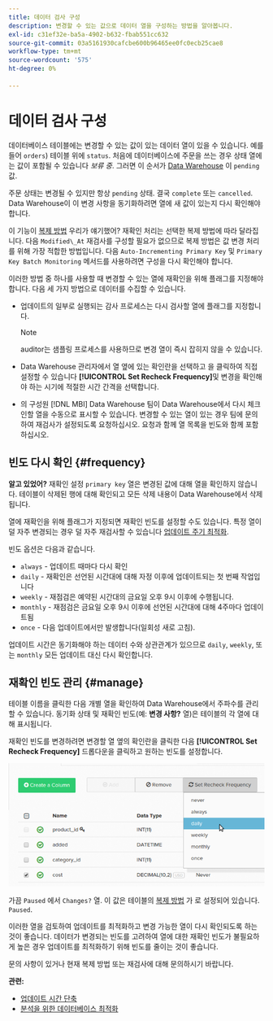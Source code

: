 ```yaml
---
title: 데이터 검사 구성
description: 변경할 수 있는 값으로 데이터 열을 구성하는 방법을 알아봅니다.
exl-id: c31ef32e-ba5a-4902-b632-fbab551cc632
source-git-commit: 03a5161930cafcbe600b96465ee0fc0ecb25cae8
workflow-type: tm+mt
source-wordcount: '575'
ht-degree: 0%

---
```


# 데이터 검사 구성

데이터베이스 테이블에는 변경할 수 있는 값이 있는 데이터 열이 있을 수 있습니다. 예를 들어 `orders`) 테이블 위에 `status`. 처음에 데이터베이스에 주문을 쓰는 경우 상태 열에는 값이 포함될 수 있습니다 _보류 중_. 그러면 이 순서가 [Data Warehouse](../data-warehouse-mgr/tour-dwm.md) 이 `pending` 값.

주문 상태는 변경될 수 있지만 항상 `pending` 상태. 결국 `complete` 또는 `cancelled`. Data Warehouse이 이 변경 사항을 동기화하려면 열에 새 값이 있는지 다시 확인해야 합니다.

이 기능이 [복제 방법](../data-warehouse-mgr/cfg-replication-methods.md) 우리가 얘기했어? 재확인 처리는 선택한 복제 방법에 따라 달라집니다. 다음 `Modified\_At` 재검사를 구성할 필요가 없으므로 복제 방법은 값 변경 처리를 위해 가장 적합한 방법입니다. 다음 `Auto-Incrementing Primary Key` 및 `Primary Key Batch Monitoring` 메서드를 사용하려면 구성을 다시 확인해야 합니다.

이러한 방법 중 하나를 사용할 때 변경할 수 있는 열에 재확인을 위해 플래그를 지정해야 합니다. 다음 세 가지 방법으로 데이터를 수집할 수 있습니다.

* 업데이트의 일부로 실행되는 감사 프로세스는 다시 검사할 열에 플래그를 지정합니다.

   >[!NOTE]
   >
   >auditor는 샘플링 프로세스를 사용하므로 변경 열이 즉시 잡히지 않을 수 있습니다.

* Data Warehouse 관리자에서 열 옆에 있는 확인란을 선택하고 을 클릭하여 직접 설정할 수 있습니다 **[!UICONTROL Set Recheck Frequency]**&#x200B;및 변경을 확인해야 하는 시기에 적절한 시간 간격을 선택합니다.
* 의 구성원 [!DNL MBI] Data Warehouse 팀이 Data Warehouse에서 다시 체크 인할 열을 수동으로 표시할 수 있습니다. 변경할 수 있는 열이 있는 경우 팀에 문의하여 재검사가 설정되도록 요청하십시오. 요청과 함께 열 목록을 빈도와 함께 포함하십시오.

## 빈도 다시 확인 {#frequency}

**알고 있었어?**
재확인 설정 `primary key` 열은 변경된 값에 대해 열을 확인하지 않습니다. 테이블이 삭제된 행에 대해 확인되고 모든 삭제 내용이 Data Warehouse에서 삭제됩니다.

열에 재확인을 위해 플래그가 지정되면 재확인 빈도를 설정할 수도 있습니다. 특정 열이 덜 자주 변경되는 경우 덜 자주 재검사할 수 있습니다 [업데이트 주기 최적화](../../best-practices/reduce-update-cycle-time.md).

빈도 옵션은 다음과 같습니다.

* `always` - 업데이트 때마다 다시 확인
* `daily` - 재확인은 선언된 시간대에 대해 자정 이후에 업데이트되는 첫 번째 작업입니다
* `weekly` - 재점검은 예약된 시간대의 금요일 오후 9시 이후에 수행됩니다.
* `monthly` - 재점검은 금요일 오후 9시 이후에 선언된 시간대에 대해 4주마다 업데이트됨
* `once` - 다음 업데이트에서만 발생합니다(일회성 새로 고침).

업데이트 시간은 동기화해야 하는 데이터 수와 상관관계가 있으므로 `daily`, `weekly`, 또는 `monthly` 모든 업데이트 대신 다시 확인합니다.

## 재확인 빈도 관리 {#manage}

테이블 이름을 클릭한 다음 개별 열을 확인하여 Data Warehouse에서 주파수를 관리할 수 있습니다. 동기화 상태 및 재확인 빈도(예: **변경 사항?** 열)은 테이블의 각 열에 대해 표시됩니다.

재확인 빈도를 변경하려면 변경할 열 옆의 확인란을 클릭한 다음 **[!UICONTROL Set Recheck Frequency]** 드롭다운을 클릭하고 원하는 빈도를 설정합니다.

![](../../assets/dwm-recheck.png)

가끔 `Paused` 에서 `Changes?` 열. 이 값은 테이블의 [복제 방법](../../data-analyst/data-warehouse-mgr/cfg-data-rechecks.md) 가 로 설정되어 있습니다. `Paused`.

이러한 열을 검토하여 업데이트를 최적화하고 변경 가능한 열이 다시 확인되도록 하는 것이 좋습니다. 데이터가 변경되는 빈도를 고려하여 열에 대한 재확인 빈도가 불필요하게 높은 경우 업데이트를 최적화하기 위해 빈도를 줄이는 것이 좋습니다.

문의 사항이 있거나 현재 복제 방법 또는 재검사에 대해 문의하시기 바랍니다.

**관련:**

* [업데이트 시간 단축](../../best-practices/reduce-update-cycle-time.md)
* [분석을 위한 데이터베이스 최적화](../../best-practices/opt-db-analysis.md)
